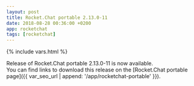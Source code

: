 ```yaml
---
layout: post
title: Rocket.Chat portable 2.13.0-11
date: 2018-08-28 00:36:00 +0200
app: rocketchat
tags: [rocketchat]
---
```

{% include vars.html %}

Release of Rocket.Chat portable 2.13.0-11 is now available.<br />
You can find links to download this release on the [Rocket.Chat portable page]({{ var_seo_url | append: '/app/rocketchat-portable' }}).